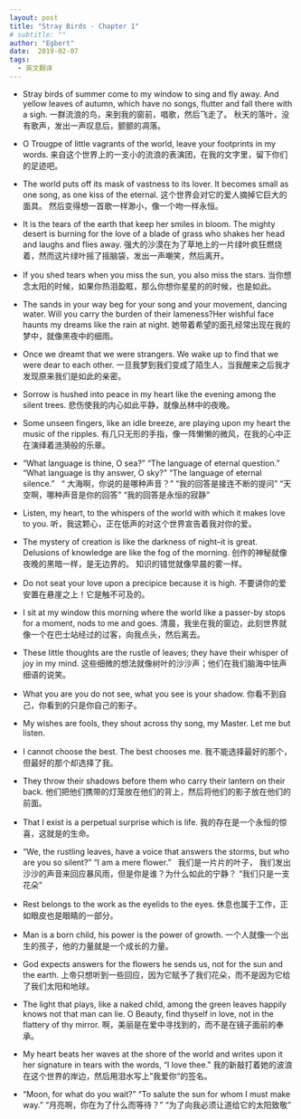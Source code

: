 ```yaml
---
layout: post
title: "Stray Birds - Chapter 1"
# subtitle: ""
author: "Egbert"
date:  2019-02-07
tags:
  - 英文翻译
---
```


- Stray birds of summer come to my window to sing and fly away.
And yellow leaves of autumn, which have no songs, flutter and fall there with a sigh.
一群流浪的鸟，来到我的窗前，唱歌，然后飞走了。
秋天的落叶，没有歌声，发出一声叹息后，颤颤的凋落。
 &nbsp;
- O Trougpe of little vagrants of the world, leave your footprints in my words.
来自这个世界上的一支小的流浪的表演团，在我的文字里，留下你们的足迹吧。
 &nbsp;
- The world puts off its mask of vastness to its lover.
It becomes small as one song, as one kiss of the eternal.
这个世界会对它的爱人摘掉它巨大的面具。
然后变得想一首歌一样渺小，像一个吻一样永恒。
 &nbsp;
- It is the tears of the earth that keep her smiles in bloom.
The mighty desert is burning for the love of a blade of grass who shakes her head and laughs and flies away.
强大的沙漠在为了草地上的一片绿叶疯狂燃烧着，然而这片绿叶摇了摇脑袋，发出一声嘲笑，然后离开。
 &nbsp;
- If you shed tears when you miss the sun, you also miss the stars.
当你想念太阳的时候，如果你热泪盈眶，那么你想你星星的的时候，也是如此。
 &nbsp;
- The sands in your way beg for your song and your movement, dancing water. Will you carry the burden of their lameness?Her wishful face haunts my dreams like the rain at night.
她带着希望的面孔经常出现在我的梦中，就像黑夜中的细雨。
 &nbsp;
- Once we dreamt that we were strangers.
We wake up to find that we were dear to each other.
一旦我梦到我们变成了陌生人，当我醒来之后我才发现原来我们是如此的亲密。
 &nbsp;
- Sorrow is hushed into peace in my heart like the evening among the silent trees.
悲伤使我的内心如此平静，就像丛林中的夜晚。
 &nbsp;
- Some unseen fingers, like an idle breeze, are playing upon my heart the music of the ripples.
有几只无形的手指，像一阵懒懒的微风，在我的心中正在演绎着涟漪般的乐章。
 &nbsp;
- “What language is thine, O sea?”
“The language of eternal question.”
“What language is thy answer, O sky?”
“The language of eternal silence.”
 &nbsp;
“ 大海啊，你说的是哪种声音？”
“我的回答是接连不断的提问”
“天空啊，哪种声音是你的回答”
“我的回答是永恒的寂静”
 &nbsp;
- Listen, my heart, to the whispers of the world with which it makes love to you.
听，我这颗心，正在低声的对这个世界宣告着我对你的爱。
 &nbsp;
- The mystery of creation is like the darkness of night–it is great.
Delusions of knowledge are like the fog of the morning.
 创作的神秘就像夜晚的黑暗一样，是无边界的。
 知识的错觉就像早晨的雾一样。
 &nbsp;

- Do not seat your love upon a precipice because it is high.
不要讲你的爱安置在悬崖之上！它是触不可及的。

- I sit at my window this morning where the world like a passer-by stops for a moment, nods to me and goes.
清晨，我坐在我的窗边，此刻世界就像一个在巴士站经过的过客，向我点头，然后离去。
 &nbsp;
- These little thoughts are the rustle of leaves; they have their whisper of joy in my mind.
 这些细微的想法就像树叶的沙沙声；他们在我们脑海中怯声细语的说笑。
 &nbsp;
- What you are you do not see, what you see is your shadow.
你看不到自己，你看到的只是你自己的影子。
 &nbsp;
- My wishes are fools, they shout across thy song, my Master.
Let me but listen.
 &nbsp;
- I cannot choose the best. The best chooses me.
 我不能选择最好的那个，但最好的那个却选择了我。
 &nbsp;
- They throw their shadows before them who carry their lantern on their back.
他们把他们携带的灯笼放在他们的背上，然后将他们的影子放在他们的前面。
 &nbsp;
- That I exist is a perpetual surprise which is life.
 我的存在是一个永恒的惊喜，这就是的生命。

- “We, the rustling leaves, have a voice that answers the storms, but who are you so silent?”
“I am a mere flower.”
 &nbsp;
我们是一片片的叶子，  我们发出沙沙的声音来回应暴风雨，但是你是谁？为什么如此的宁静？
“我们只是一支花朵”
 &nbsp;
- Rest belongs to the work as the eyelids to the eyes.
休息也属于工作，正如眼皮也是眼睛的一部分。
 &nbsp;
- Man is a born child, his power is the power of growth.
一个人就像一个出生的孩子，他的力量就是一个成长的力量。
 &nbsp;
- God expects answers for the flowers he sends us, not for the sun and the earth.
上帝只想听到一些回应，因为它赋予了我们花朵，而不是因为它给了我们太阳和地球。
 &nbsp;
- The light that plays, like a naked child, among the green leaves happily knows not that man can lie.
O Beauty, find thyself in love, not in the flattery of thy mirror.
啊，美丽是在爱中寻找到的，而不是在镜子面前的奉承。
 &nbsp;
- My heart beats her waves at the shore of the world and writes upon it her signature in tears with the words, “I love thee.”
我的新敲打着她的波浪在这个世界的岸边，然后用泪水写上”我爱你“的签名。
 &nbsp;
- “Moon, for what do you wait?”   “To salute the sun for whom I must make way.”
“月亮啊，你在为了什么而等待？”
“为了向我必须让道给它的太阳致敬”
